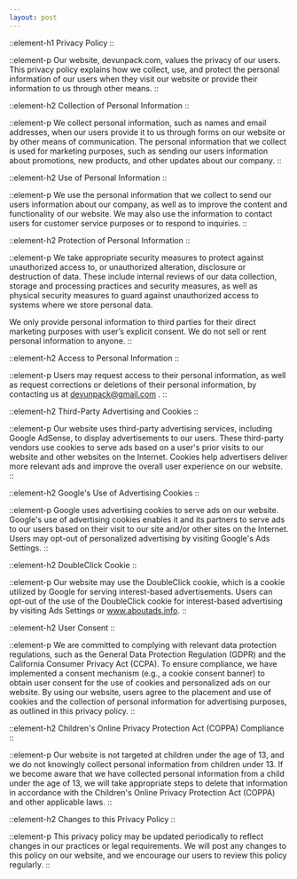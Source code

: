 ```yaml
---
layout: post
---
```


::element-h1
Privacy Policy
::

::element-p
Our website, devunpack.com, values the privacy of our users. This privacy policy explains how we collect, use, and protect the personal information of our users when they visit our website or provide their information to us through other means.
::

::element-h2
Collection of Personal Information
::

::element-p
We collect personal information, such as names and email addresses, when our users provide it to us through forms on our website or by other means of communication. The personal information that we collect is used for marketing purposes, such as sending our users information about promotions, new products, and other updates about our company.
::

::element-h2
Use of Personal Information
::

::element-p
We use the personal information that we collect to send our users information about our company, as well as to improve the content and functionality of our website. We may also use the information to contact users for customer service purposes or to respond to inquiries.
::

::element-h2
Protection of Personal Information
::

::element-p
We take appropriate security measures to protect against unauthorized access to, or unauthorized alteration, disclosure or destruction of data. These include internal reviews of our data collection, storage and processing practices and security measures, as well as physical security measures to guard against unauthorized access to systems where we store personal data.

We only provide personal information to third parties for their direct marketing purposes with user’s explicit consent. We do not sell or rent personal information to anyone.
::

::element-h2
Access to Personal Information
::

::element-p
Users may request access to their personal information, as well as request corrections or deletions of their personal information, by contacting us at devunpack@gmail.com .
::

::element-h2
Third-Party Advertising and Cookies
::

::element-p
Our website uses third-party advertising services, including Google AdSense, to display advertisements to our users. These third-party vendors use cookies to serve ads based on a user's prior visits to our website and other websites on the Internet. Cookies help advertisers deliver more relevant ads and improve the overall user experience on our website.
::

::element-h2
Google's Use of Advertising Cookies
::

::element-p
Google uses advertising cookies to serve ads on our website. Google's use of advertising cookies enables it and its partners to serve ads to our users based on their visit to our site and/or other sites on the Internet. Users may opt-out of personalized advertising by visiting Google's Ads Settings.
::

::element-h2
DoubleClick Cookie
::

::element-p
Our website may use the DoubleClick cookie, which is a cookie utilized by Google for serving interest-based advertisements. Users can opt-out of the use of the DoubleClick cookie for interest-based advertising by visiting Ads Settings or www.aboutads.info.
::

::element-h2
User Consent
::

::element-p
We are committed to complying with relevant data protection regulations, such as the General Data Protection Regulation (GDPR) and the California Consumer Privacy Act (CCPA). To ensure compliance, we have implemented a consent mechanism (e.g., a cookie consent banner) to obtain user consent for the use of cookies and personalized ads on our website. By using our website, users agree to the placement and use of cookies and the collection of personal information for advertising purposes, as outlined in this privacy policy.
::

::element-h2
Children's Online Privacy Protection Act (COPPA) Compliance
::

::element-p
Our website is not targeted at children under the age of 13, and we do not knowingly collect personal information from children under 13. If we become aware that we have collected personal information from a child under the age of 13, we will take appropriate steps to delete that information in accordance with the Children's Online Privacy Protection Act (COPPA) and other applicable laws.
::

::element-h2
Changes to this Privacy Policy
::

::element-p
This privacy policy may be updated periodically to reflect changes in our practices or legal requirements. We will post any changes to this policy on our website, and we encourage our users to review this policy regularly.
::
